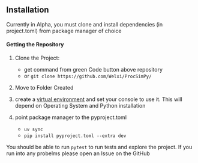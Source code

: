 ## Installation
Currently in Alpha, you must clone and install dependencies (in project.toml) from package manager of choice 
#### Getting the Repository

1. Clone the Project:
	- get command from green Code button above repository
	- or `git clone https://github.com/Welxi/ProcSimPy/`

2. Move to Folder Created

3. create a [virtual environment](https://docs.python.org/3/library/venv.html) and set your console to use it. This will depend on Operating System and Python installation

4. point package manager to the pyproject.toml
    - `uv sync`
    - `pip install pyproject.toml --extra dev` 

You should be able to run `pytest` to run tests and explore the project. If you run into any probelms please open an Issue on the GitHub